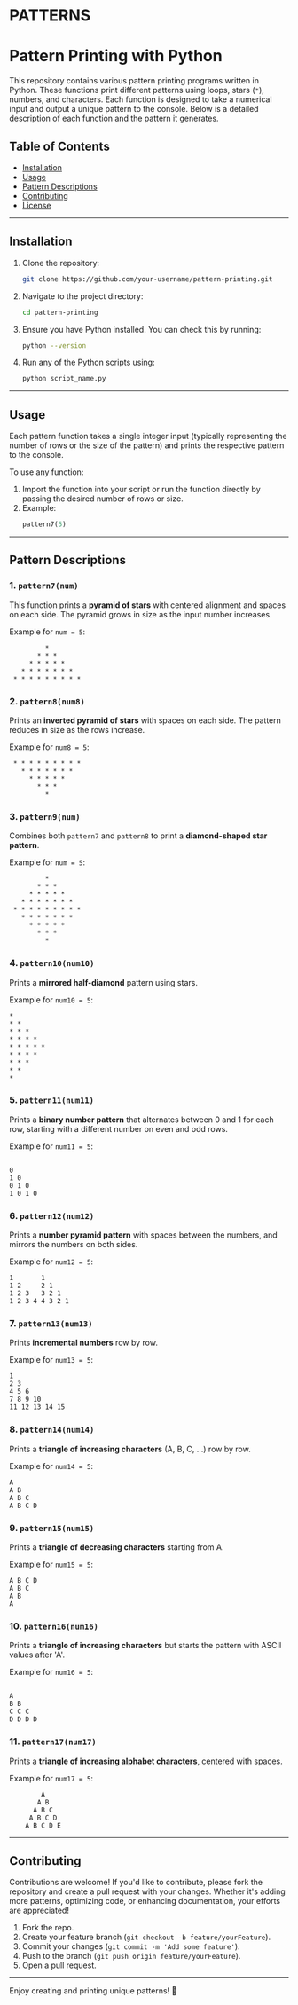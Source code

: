 # PATTERNS

# Pattern Printing with Python

This repository contains various pattern printing programs written in Python. These functions print different patterns using loops, stars (`*`), numbers, and characters. Each function is designed to take a numerical input and output a unique pattern to the console. Below is a detailed description of each function and the pattern it generates.

## Table of Contents
- [Installation](#installation)
- [Usage](#usage)
- [Pattern Descriptions](#pattern-descriptions)
- [Contributing](#contributing)
- [License](#license)

---

## Installation

1. Clone the repository:
   ```bash
   git clone https://github.com/your-username/pattern-printing.git
   ```

2. Navigate to the project directory:
   ```bash
   cd pattern-printing
   ```

3. Ensure you have Python installed. You can check this by running:
   ```bash
   python --version
   ```

4. Run any of the Python scripts using:
   ```bash
   python script_name.py
   ```

---

## Usage

Each pattern function takes a single integer input (typically representing the number of rows or the size of the pattern) and prints the respective pattern to the console.

To use any function:
1. Import the function into your script or run the function directly by passing the desired number of rows or size.
2. Example:
   ```python
   pattern7(5)
   ```

---

## Pattern Descriptions

### 1. `pattern7(num)`
This function prints a **pyramid of stars** with centered alignment and spaces on each side. The pyramid grows in size as the input number increases.

Example for `num = 5`:
```
         *         
       * * *       
     * * * * *     
   * * * * * * *   
 * * * * * * * * * 
```

### 2. `pattern8(num8)`
Prints an **inverted pyramid of stars** with spaces on each side. The pattern reduces in size as the rows increase.

Example for `num8 = 5`:
```
 * * * * * * * * * 
   * * * * * * *   
     * * * * *     
       * * *       
         *         
```

### 3. `pattern9(num)`
Combines both `pattern7` and `pattern8` to print a **diamond-shaped star pattern**.

Example for `num = 5`:
```
         *         
       * * *       
     * * * * *     
   * * * * * * *   
 * * * * * * * * * 
   * * * * * * *   
     * * * * *     
       * * *       
         *         
```

### 4. `pattern10(num10)`
Prints a **mirrored half-diamond** pattern using stars.

Example for `num10 = 5`:
```
* 
* * 
* * * 
* * * * 
* * * * * 
* * * * 
* * * 
* * 
* 
```

### 5. `pattern11(num11)`
Prints a **binary number pattern** that alternates between 0 and 1 for each row, starting with a different number on even and odd rows.

Example for `num11 = 5`:
```

0 
1 0 
0 1 0 
1 0 1 0 
```

### 6. `pattern12(num12)`
Prints a **number pyramid pattern** with spaces between the numbers, and mirrors the numbers on both sides.

Example for `num12 = 5`:
```
1       1 
1 2     2 1 
1 2 3   3 2 1 
1 2 3 4 4 3 2 1 
```

### 7. `pattern13(num13)`
Prints **incremental numbers** row by row.

Example for `num13 = 5`:
```
1 
2 3 
4 5 6 
7 8 9 10 
11 12 13 14 15 
```

### 8. `pattern14(num14)`
Prints a **triangle of increasing characters** (A, B, C, ...) row by row.

Example for `num14 = 5`:
```
A 
A B 
A B C 
A B C D 
```

### 9. `pattern15(num15)`
Prints a **triangle of decreasing characters** starting from A.

Example for `num15 = 5`:
```
A B C D 
A B C 
A B 
A 
```

### 10. `pattern16(num16)`
Prints a **triangle of increasing characters** but starts the pattern with ASCII values after 'A'.

Example for `num16 = 5`:
```

A 
B B 
C C C 
D D D D 
```

### 11. `pattern17(num17)`
Prints a **triangle of increasing alphabet characters**, centered with spaces.

Example for `num17 = 5`:
```
        A
       A B
      A B C
     A B C D
    A B C D E
```

---

## Contributing

Contributions are welcome! If you'd like to contribute, please fork the repository and create a pull request with your changes. Whether it's adding more patterns, optimizing code, or enhancing documentation, your efforts are appreciated!

1. Fork the repo.
2. Create your feature branch (`git checkout -b feature/yourFeature`).
3. Commit your changes (`git commit -m 'Add some feature'`).
4. Push to the branch (`git push origin feature/yourFeature`).
5. Open a pull request.

---

Enjoy creating and printing unique patterns! 🎨
